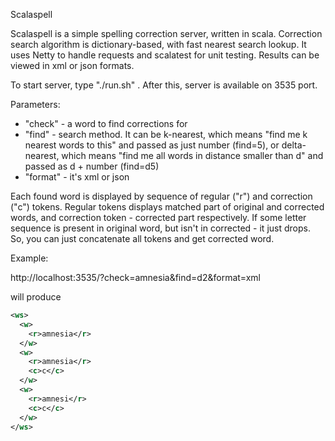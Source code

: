 Scalaspell

Scalaspell is a simple spelling correction server, written in scala.
Correction search algorithm is dictionary-based, with fast nearest search lookup.
It uses Netty to handle requests and scalatest for unit testing.
Results can be viewed in xml or json formats.

To start server, type "./run.sh" .
After this, server is available on 3535 port.

Parameters:
- "check" - a word to find corrections for
- "find" - search method. It can be k-nearest, which means "find me k nearest words to this" and passed as just number (find=5), or delta-nearest, which means "find me all words in distance smaller than d" and passed as d + number (find=d5)
- "format" - it's xml or json

Each found word is displayed by sequence of regular ("r") and correction ("c") tokens. Regular tokens displays matched part of original and corrected words, and correction token - corrected part respectively. If some letter sequence is present in original word, but isn't in corrected - it just drops. So, you can just concatenate all tokens and get corrected word.

Example: 

http://localhost:3535/?check=amnesia&find=d2&format=xml

will produce

```xml
<ws>
  <w>
    <r>amnesia</r>
  </w>
  <w>
    <r>amnesia</r>
    <c>c</c>
  </w>
  <w>
    <r>amnesi</r>
    <c>c</c>
  </w>
</ws>
```
